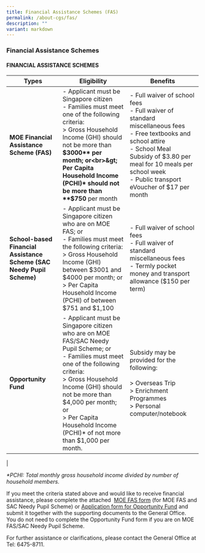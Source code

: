 ```yaml
---
title: Financial Assistance Schemes (FAS)
permalink: /about-cgs/fas/
description: ""
variant: markdown
---
```

### **Financial Assistance Schemes**
#### **FINANCIAL ASSISTANCE SCHEMES**

| Types | Eligibility | Benefits |
|---|---|---|
| **MOE Financial Assistance Scheme (FAS)** | - Applicant must be Singapore citizen<br>- Families must meet one of the following criteria:<br>&gt; Gross Household Income (GHI) should not be more than **$3000** per month; or<br>&gt; Per Capita Household Income (PCHI)* should not be more than **$750** per month | - Full waiver of school fees<br>- Full waiver of standard miscellaneous fees<br>- Free textbooks and school attire<br> - School Meal Subsidy of $3.80 per meal for 10 meals per school week<br>- Public transport eVoucher of $17 per month |
|  **School-based Financial Assistance Scheme (SAC Needy Pupil Scheme)** | - Applicant must be Singapore citizen who are on MOE FAS; or<br>- Families must meet the following criteria:<br>&gt; Gross Household Income (GHI) between $3001 and $4000 per month; or<br>&gt; Per Capita Household Income (PCHI) of between $751 and $1,100 | - Full waiver of school fees<br>- Full waiver of standard miscellaneous fees<br>- Termly pocket money and transport allowance ($150 per term) |
| **Opportunity Fund** | - Applicant must be Singapore citizen who are on MOE FAS/SAC Needy Pupil Scheme; or<br>- Families must meet one of the following criteria:<br>&gt; Gross Household Income (GHI) should not be more than $4,000 per month; or<br>&gt; Per Capita Household Income (PCHI)* of not more than $1,000 per month. | Subsidy may be provided for the following:<br><br>&gt; Overseas Trip<br>&gt; Enrichment Programmes<br>&gt; Personal computer/notebook |
|

_\*PCHI: Total monthly gross household income divided by number of household members._

If you meet the criteria stated above and would like to receive financial assistance, please complete the attached&nbsp; [MOE FAS form](/files/FAS/MOE_FAS_Application_Form_2025.pdf) (for MOE FAS and SAC Needy Pupil Scheme) or&nbsp;[Application form for Opportunity Fund](/files/application%20form%20for%20opportunity%20fund.pdf)&nbsp;and submit it together with the supporting documents to the General Office.&nbsp; You do not need to complete the Opportunity Fund form if you are on MOE FAS/SAC Needy Pupil Scheme.

For further assistance or clarifications, please contact the General Office at Tel:&nbsp;6475-8711.